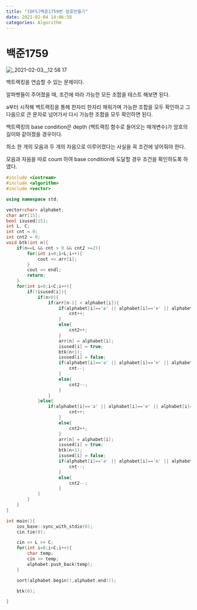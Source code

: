 ```yaml
---
title: "[DFS]백준1759번 암호만들기"
date: 2021-02-04 14:06:58
categories: Algorithm
---
```

# 백준1759

![_2021-02-03__12 58 17](https://user-images.githubusercontent.com/55180768/106848932-3957ad00-66f5-11eb-9940-9fa1edfb5956.png)


백트랙킹을 연습할 수 있는 문제이다. 

알파벳들이 주어졌을 때, 조건에 따라 가능한 모든 조합을 테스트 해보면 된다. 

a부터 시작해 백트랙킹을 통해 한자리 한자리 채워가며 가능한 조합을 모두 확인하고 그 다음으로 큰 문자로 넘어가서 다시 가능한 조합을 모두 확인하면 된다. 

백트랙킹의 base condition은 depth (백트랙킹 함수로 들어오는 매개변수)가 암호의 길이와 같아졌을 경우이다. 

최소 한 개의 모음과 두 개의 자음으로 이루어졌다는 사실을 꼭 조건에 넣어줘야 한다. 

모음과 자음을 따로 count 하여 base condition에 도달할 경우 조건을 확인하도록 하였다. 

```cpp
#include <iostream>
#include <algorithm>
#include <vector>

using namespace std;

vector<char> alphabet;
char arr[15];
bool isused[15];
int L, C;
int cnt = 0;
int cnt2 = 0;
void btk(int n){
    if(n==L && cnt > 0 && cnt2 >=2){
        for(int i=0;i<L;i++){
            cout << arr[i];
        }
        cout << endl;
        return;
    }
    for(int i=0;i<C;i++){
        if(!isused[i]){
            if(n>0){
                if(arr[n-1] < alphabet[i]){
                    if(alphabet[i]=='a' || alphabet[i]=='e' || alphabet[i]=='i'||alphabet[i]=='o'||alphabet[i]=='u'){
                        cnt++;
                    }
                    else{
                        cnt2++;
                    }
                    arr[n] = alphabet[i];
                    isused[i] = true;
                    btk(n+1);
                    isused[i] = false;
                    if(alphabet[i]=='a' || alphabet[i]=='e' || alphabet[i]=='i'||alphabet[i]=='o'||alphabet[i]=='u'){
                        cnt--;
                    }
                    else{
                        cnt2--;
                    }
                }
            }else{
                if(alphabet[i]=='a' || alphabet[i]=='e' || alphabet[i]=='i'||alphabet[i]=='o'||alphabet[i]=='u'){
                        cnt++;
                    }
                    else{
                        cnt2++;
                    }
                    arr[n] = alphabet[i];
                    isused[i] = true;
                    btk(n+1);
                    isused[i] = false; 
                    if(alphabet[i]=='a' || alphabet[i]=='e' || alphabet[i]=='i'||alphabet[i]=='o'||alphabet[i]=='u'){
                        cnt--;
                    }
                    else{
                        cnt2--;
                    }
            }
        }
    }
}

int main(){
    ios_base::sync_with_stdio(0);
    cin.tie(0);

    cin >> L >> C;
    for(int i=0;i<C;i++){
        char temp;
        cin >> temp;
        alphabet.push_back(temp);
    }

    sort(alphabet.begin(),alphabet.end());

    btk(0);

}
```
